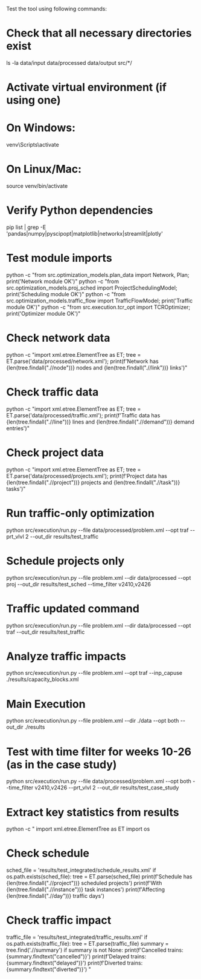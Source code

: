 Test the tool using following commands:

# Check that all necessary directories exist
ls -la data/input data/processed data/output src/*/

# Activate virtual environment (if using one)
# On Windows:
venv\Scripts\activate
# On Linux/Mac:
source venv/bin/activate

# Verify Python dependencies
pip list | grep -E 'pandas|numpy|pyscipopt|matplotlib|networkx|streamlit|plotly'

# Test module imports
python -c "from src.optimization_models.plan_data import Network, Plan; print('Network module OK')"
python -c "from src.optimization_models.proj_sched import ProjectSchedulingModel; print('Scheduling module OK')"
python -c "from src.optimization_models.traffic_flow import TrafficFlowModel; print('Traffic module OK')"
python -c "from src.execution.tcr_opt import TCROptimizer; print('Optimizer module OK')"

# Check network data
python -c "import xml.etree.ElementTree as ET; tree = ET.parse('data/processed/network.xml'); print(f'Network has {len(tree.findall(\".//node\"))} nodes and {len(tree.findall(\".//link\"))} links')"

# Check traffic data
python -c "import xml.etree.ElementTree as ET; tree = ET.parse('data/processed/traffic.xml'); print(f'Traffic data has {len(tree.findall(\".//line\"))} lines and {len(tree.findall(\".//demand\"))} demand entries')"

# Check project data
python -c "import xml.etree.ElementTree as ET; tree = ET.parse('data/processed/projects.xml'); print(f'Project data has {len(tree.findall(\".//project\"))} projects and {len(tree.findall(\".//task\"))} tasks')"

# Run traffic-only optimization
python src/execution/run.py --file data/processed/problem.xml --opt traf --prt_vlvl 2 --out_dir results/test_traffic

# Schedule projects only
python src/execution/run.py --file problem.xml --dir data/processed --opt proj --out_dir results/test_sched --time_filter v2410,v2426
# Traffic updated command 
python src/execution/run.py --file problem.xml --dir data/processed --opt traf --out_dir results/test_traffic

# Analyze traffic impacts
python src/execution/run.py --file problem.xml --opt traf --inp_capuse ./results/capacity_blocks.xml

# Main Execution 
python src/execution/run.py --file problem.xml --dir ./data --opt both --out_dir ./results

# Test with time filter for weeks 10-26 (as in the case study)
python src/execution/run.py --file data/processed/problem.xml --opt both --time_filter v2410,v2426 --prt_vlvl 2 --out_dir results/test_case_study

# Extract key statistics from results
python -c "
import xml.etree.ElementTree as ET
import os

# Check schedule
sched_file = 'results/test_integrated/schedule_results.xml'
if os.path.exists(sched_file):
    tree = ET.parse(sched_file)
    print(f'Schedule has {len(tree.findall(\".//project\"))} scheduled projects')
    print(f'With {len(tree.findall(\".//instance\"))} task instances')
    print(f'Affecting {len(tree.findall(\".//day\"))} traffic days')

# Check traffic impact
traffic_file = 'results/test_integrated/traffic_results.xml'
if os.path.exists(traffic_file):
    tree = ET.parse(traffic_file)
    summary = tree.find('.//summary')
    if summary is not None:
        print(f'Cancelled trains: {summary.findtext(\"cancelled\")}')
        print(f'Delayed trains: {summary.findtext(\"delayed\")}')
        print(f'Diverted trains: {summary.findtext(\"diverted\")}')
"